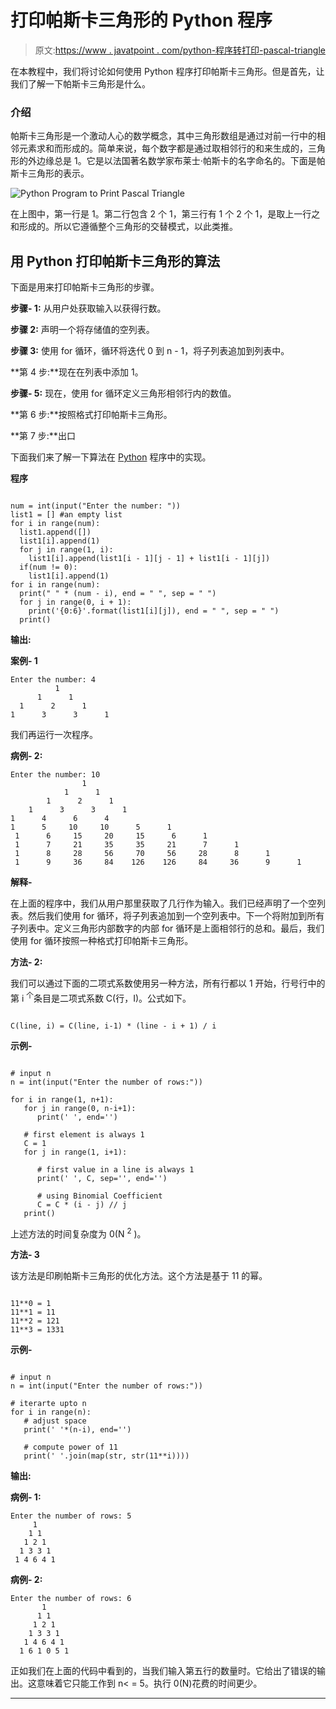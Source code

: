 # 打印帕斯卡三角形的 Python 程序

> 原文:[https://www . javatpoint . com/python-程序转打印-pascal-triangle](https://www.javatpoint.com/python-program-to-print-pascal-triangle)

在本教程中，我们将讨论如何使用 Python 程序打印帕斯卡三角形。但是首先，让我们了解一下帕斯卡三角形是什么。

### 介绍

帕斯卡三角形是一个激动人心的数学概念，其中三角形数组是通过对前一行中的相邻元素求和而形成的。简单来说，每个数字都是通过取相邻行的和来生成的，三角形的外边缘总是 1。它是以法国著名数学家布莱士·帕斯卡的名字命名的。下面是帕斯卡三角形的表示。

![Python Program to Print Pascal Triangle](../Images/18c58e3299d68d28aa22ec81a441b39e.png)

在上图中，第一行是 1。第二行包含 2 个 1，第三行有 1 个 2 个 1，是取上一行之和形成的。所以它遵循整个三角形的交替模式，以此类推。

## 用 Python 打印帕斯卡三角形的算法

下面是用来打印帕斯卡三角形的步骤。

**步骤- 1:** 从用户处获取输入以获得行数。

**步骤 2:** 声明一个将存储值的空列表。

**步骤 3:** 使用 for 循环，循环将迭代 0 到 n - 1，将子列表追加到列表中。

**第 4 步:**现在在列表中添加 1。

**步骤- 5:** 现在，使用 for 循环定义三角形相邻行内的数值。

**第 6 步:**按照格式打印帕斯卡三角形。

**第 7 步:**出口

下面我们来了解一下算法在 [Python](https://www.javatpoint.com/python-tutorial) 程序中的实现。

**程序**

```

num = int(input("Enter the number: "))
list1 = [] #an empty list
for i in range(num):
  list1.append([])
  list1[i].append(1)
  for j in range(1, i):
    list1[i].append(list1[i - 1][j - 1] + list1[i - 1][j])
  if(num != 0):
    list1[i].append(1)
for i in range(num):
  print(" " * (num - i), end = " ", sep = " ")
  for j in range(0, i + 1):
    print('{0:6}'.format(list1[i][j]), end = " ", sep = " ")
  print()

```

**输出:**

**案例- 1**

```
Enter the number: 4
          1 
      1      1 
  1      2      1 
1      3      3      1

```

我们再运行一次程序。

**病例- 2:**

```
Enter the number: 10
                1 
            1      1 
        1      2      1 
    1      3      3      1 
1      4      6      4     
1      5     10     10      5      1 
 1      6     15     20     15      6      1 
 1      7     21     35     35     21      7      1 
 1      8     28     56     70     56     28      8      1 
 1      9     36     84    126    126     84     36      9      1

```

**解释-**

在上面的程序中，我们从用户那里获取了几行作为输入。我们已经声明了一个空列表。然后我们使用 for 循环，将子列表追加到一个空列表中。下一个将附加到所有子列表中。定义三角形内部数字的内部 for 循环是上面相邻行的总和。最后，我们使用 for 循环按照一种格式打印帕斯卡三角形。

**方法- 2:**

我们可以通过下面的二项式系数使用另一种方法，所有行都以 1 开始，行号行中的第 i <sup>个</sup>条目是二项式系数 C(行，I)。公式如下。

```

C(line, i) = C(line, i-1) * (line - i + 1) / i

```

**示例-**

```

# input n
n = int(input("Enter the number of rows:"))

for i in range(1, n+1):
   for j in range(0, n-i+1):
      print(' ', end='')

   # first element is always 1
   C = 1
   for j in range(1, i+1):

      # first value in a line is always 1
      print(' ', C, sep='', end='')

      # using Binomial Coefficient
      C = C * (i - j) // j
   print()

```

上述方法的时间复杂度为 0(N <sup>2</sup> )。

**方法- 3**

该方法是印刷帕斯卡三角形的优化方法。这个方法是基于 11 的幂。

```

11**0 = 1
11**1 = 11
11**2 = 121
11**3 = 1331

```

**示例-**

```

# input n
n = int(input("Enter the number of rows:"))

# iterarte upto n
for i in range(n):
   # adjust space
   print(' '*(n-i), end='')

   # compute power of 11
   print(' '.join(map(str, str(11**i))))

```

**输出:**

**病例- 1:**

```
Enter the number of rows: 5
     1
    1 1
   1 2 1
  1 3 3 1
 1 4 6 4 1

```

**病例- 2:**

```
Enter the number of rows: 6  
       1
      1 1
     1 2 1
    1 3 3 1
   1 4 6 4 1
  1 6 1 0 5 1

```

正如我们在上面的代码中看到的，当我们输入第五行的数量时。它给出了错误的输出。这意味着它只能工作到 n< = 5。执行 0(N)花费的时间更少。

* * *